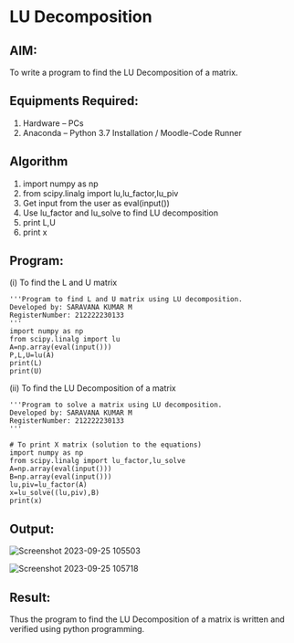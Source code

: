 # LU Decomposition 

## AIM:
To write a program to find the LU Decomposition of a matrix.

## Equipments Required:
1. Hardware – PCs
2. Anaconda – Python 3.7 Installation / Moodle-Code Runner

## Algorithm
1. import numpy as np
2. from scipy.linalg import lu,lu_factor,lu_piv
3. Get input from the user as eval(input())
4. Use lu_factor and lu_solve to find LU decomposition
5. print L,U
6. print x   

## Program:
(i) To find the L and U matrix
```
'''Program to find L and U matrix using LU decomposition.
Developed by: SARAVANA KUMAR M
RegisterNumber: 212222230133
'''
import numpy as np
from scipy.linalg import lu
A=np.array(eval(input()))
P,L,U=lu(A)
print(L)
print(U)
```

(ii) To find the LU Decomposition of a matrix
```
'''Program to solve a matrix using LU decomposition.
Developed by: SARAVANA KUMAR M 
RegisterNumber: 212222230133
'''

# To print X matrix (solution to the equations)
import numpy as np
from scipy.linalg import lu_factor,lu_solve
A=np.array(eval(input()))
B=np.array(eval(input()))
lu,piv=lu_factor(A)
x=lu_solve((lu,piv),B)
print(x)

```

## Output:
![Screenshot 2023-09-25 105503](https://github.com/Saravana-kumar369/LU-Decomposition/assets/117925254/4f9fd92c-c5f4-4ba1-a0d5-c7c85357cda4)

![Screenshot 2023-09-25 105718](https://github.com/Saravana-kumar369/LU-Decomposition/assets/117925254/f4218d31-aa21-4abe-a55a-6cb3c214259d)



## Result:
Thus the program to find the LU Decomposition of a matrix is written and verified using python programming.

